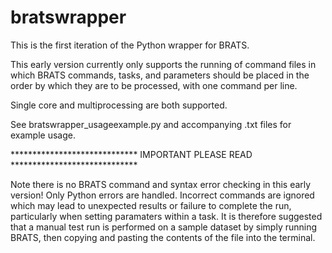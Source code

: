 # bratswrapper

This is the first iteration of the Python wrapper for BRATS.

This early version currently only supports the running of command files in which
BRATS commands, tasks, and parameters should be placed in the order by which they
are to be processed, with one command per line.

Single core and multiprocessing are both supported.

See bratswrapper_usageexample.py and accompanying .txt files for example usage.

***************************** IMPORTANT PLEASE READ *****************************

Note there is no BRATS command and syntax error checking in this early version!
Only Python errors are handled. Incorrect commands are ignored which may lead to
unexpected results or failure to complete the run, particularly when setting
paramaters within a task.
It is therefore suggested that a manual test run is performed on a sample dataset
by simply running BRATS, then copying and pasting the contents of the file into
the terminal.
